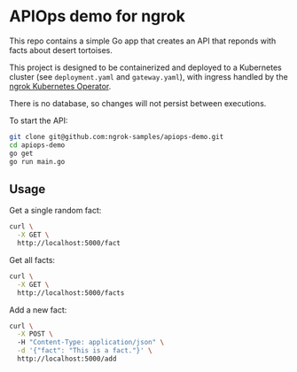 # APIOps demo for ngrok

This repo contains a simple Go app that creates an API that reponds with facts about desert tortoises.

This project is designed to be containerized and deployed to a Kubernetes cluster (see `deployment.yaml` and `gateway.yaml`), with ingress handled by the [ngrok Kubernetes Operator](https://github.com/ngrok/kubernetes-ingress-controller).

There is no database, so changes will not persist between executions.

To start the API:

```bash
git clone git@github.com:ngrok-samples/apiops-demo.git
cd apiops-demo
go get
go run main.go
```

## Usage

Get a single random fact:

```bash
curl \
  -X GET \
  http://localhost:5000/fact
```

Get all facts:

```bash
curl \
  -X GET \
  http://localhost:5000/facts
```

Add a new fact:

```bash
curl \
  -X POST \ 
  -H "Content-Type: application/json" \
  -d '{"fact": "This is a fact."}' \    
  http://localhost:5000/add
```
